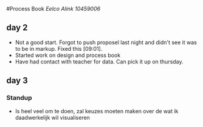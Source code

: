 #Process Book *Eelco Alink 10459006*

## day 2
- Not a good start. Forgot to push proposel last night and didn't see it was to be in markup. Fixed this [09:01].
- Started work on design and process book
- Have had contact with teacher for data. Can pick it up on thursday.

## day 3
### Standup
- Is heel veel om te doen, zal keuzes moeten maken over de wat ik daadwerkelijk wil visualiseren

###
